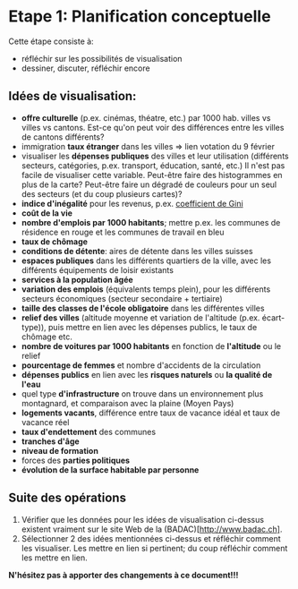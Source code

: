 Etape 1: Planification conceptuelle
===================================

Cette étape consiste à:

- réfléchir sur les possibilités de visualisation
- dessiner, discuter, réfléchir encore


## Idées de visualisation:

- **offre culturelle** (p.ex. cinémas, théatre, etc.) par 1000 hab. villes vs villes vs cantons. Est-ce qu'on peut voir des différences entre les villes de cantons différents?
- immigration **taux étranger** dans les villes => lien votation du 9 février
- visualiser les **dépenses publiques** des villes et leur utilisation (différents secteurs, catégories, p.ex. transport, éducation, santé, etc.) Il n'est pas facile de visualiser cette variable. Peut-être faire des histogrammes en plus de la carte? Peut-être faire un dégradé de couleurs pour un seul des secteurs (et du coup plusieurs cartes)?
- **indice d'inégalité** pour les revenus, p.ex. [coefficient de Gini](http://fr.wikipedia.org/wiki/Coefficient_de_Gini)
- **coût de la vie**
- **nombre d'emplois par 1000 habitants**; mettre p.ex. les communes de résidence en rouge et les communes de travail en bleu
- **taux de chômage**
- **conditions de détente**: aires de détente dans les villes suisses
- **espaces publiques** dans les différents quartiers de la ville, avec les différents équipements de loisir existants
- **services à la population âgée**
- **variation des emplois** (équivalents temps plein), pour les différents secteurs économiques (secteur secondaire + tertiaire)
- **taille des classes de l'école obligatoire** dans les différentes villes
- **relief des villes** (altitude moyenne et variation de l'altitude (p.ex. écart-type)), puis mettre en lien avec les dépenses publics, le taux de chômage etc.
- **nombre de voitures par 1000 habitants** en fonction de **l'altitude** ou le relief
- **pourcentage de femmes** et nombre d'accidents de la circulation
- **dépenses publics** en lien avec les **risques naturels** ou **la qualité de l'eau**
- quel type **d'infrastructure** on trouve dans un environnement plus montagnard, et comparaison avec la plaine (Moyen Pays)
- **logements vacants**, différence entre taux de vacance idéal et taux de vacance réel
- **taux d'endettement** des communes
- **tranches d'âge**
- **niveau de formation**
- forces des **parties politiques**
- **évolution de la surface habitable par personne**


## Suite des opérations

1. Vérifier que les données pour les idées de visualisation ci-dessus existent vraiment sur le site Web de la (BADAC)[http://www.badac.ch].
2. Sélectionner 2 des idées mentionnées ci-dessus et réfléchir comment les visualiser. Les mettre en lien si pertinent; du coup réfléchir comment les mettre en lien.


**N'hésitez pas à apporter des changements à ce document!!!**
